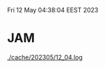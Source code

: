 Fri 12 May 04:38:04 EEST 2023
# JAM
<a href='./cache/202305/12_04.log'>./cache/202305/12_04.log</a>
